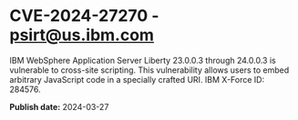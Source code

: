 # CVE-2024-27270 - psirt@us.ibm.com

IBM WebSphere Application Server Liberty 23.0.0.3 through 24.0.0.3 is vulnerable to cross-site scripting. This vulnerability allows users to embed arbitrary JavaScript code in a specially crafted URI.  IBM X-Force ID:  284576.

**Publish date:** 2024-03-27
